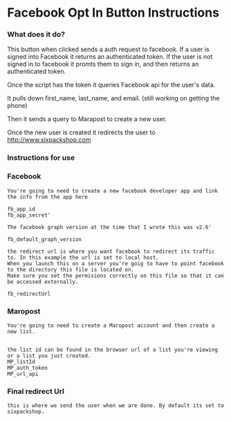 # Facebook Opt In Button Instructions

### What does it do? 

This button when clicked sends a auth request to facebook. If a user is signed into Facebook it returns an authenticated token. 
If the user is not signed in to facebook it promts them to sign in, and then returns an authenticated token. 

Once the script has the token it queries Facebook api for the user's data. 

It pulls down first_name, last_name, and email. (still working on getting the phone)

Then it sends a query to Marapost to create a new user. 

Once the new user is created it redirects the user to http://www.sixpackshop.com


###  Instructions for use

###  Facebook 
	You're going to need to create a new facebook developer app and link the info from the app here

	fb_app_id 
	fb_app_secret'

	The facebook graph version at the time that I wrote this was v2.6'

	fb_default_graph_version

	the redirect url is where you want facebook to redirect its traffic to. In this example the url is set to local host. 
	When you launch this on a server you're goig to have to point facebook to the directory this file is located on. 
	Make sure you set the permisions correctly on this file so that it can be accessed externally. 

	fb_redirectUrl  


###  Maropost

	You're going to need to create a Maropost account and then create a new list. 


	the list id can be found in the browser url of a list you're viewing or a list you just created.
	MP_listId
	MP_auth_token
	MP_url_api




###  Final redirect Url 
	this is where we send the user when we are done. By default its set to sixpackshop.
